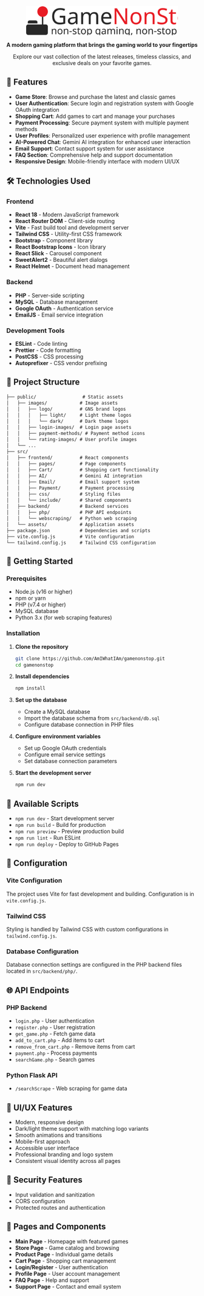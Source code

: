 <div align="center">
  <img src="public/images/logo/light/GNS_Full_Black.svg" alt="GameNonStop Logo" width="400"/>
  
  </br>

  **A modern gaming platform that brings the gaming world to your fingertips**
  
  Explore our vast collection of the latest releases, timeless classics, and exclusive deals on your favorite games.
</div>

## 🌟 Features

- **Game Store**: Browse and purchase the latest and classic games
- **User Authentication**: Secure login and registration system with Google OAuth integration
- **Shopping Cart**: Add games to cart and manage your purchases
- **Payment Processing**: Secure payment system with multiple payment methods
- **User Profiles**: Personalized user experience with profile management
- **AI-Powered Chat**: Gemini AI integration for enhanced user interaction
- **Email Support**: Contact support system for user assistance
- **FAQ Section**: Comprehensive help and support documentation
- **Responsive Design**: Mobile-friendly interface with modern UI/UX

## 🛠️ Technologies Used

### Frontend
- **React 18** - Modern JavaScript framework
- **React Router DOM** - Client-side routing
- **Vite** - Fast build tool and development server
- **Tailwind CSS** - Utility-first CSS framework
- **Bootstrap** - Component library
- **React Bootstrap Icons** - Icon library
- **React Slick** - Carousel component
- **SweetAlert2** - Beautiful alert dialogs
- **React Helmet** - Document head management

### Backend
- **PHP** - Server-side scripting
- **MySQL** - Database management
- **Google OAuth** - Authentication service
- **EmailJS** - Email service integration

### Development Tools
- **ESLint** - Code linting
- **Prettier** - Code formatting
- **PostCSS** - CSS processing
- **Autoprefixer** - CSS vendor prefixing

## 📁 Project Structure

```
├── public/                 # Static assets
│   ├── images/            # Image assets
│   │   ├── logo/          # GNS brand logos
│   │   │   ├── light/     # Light theme logos
│   │   │   └── dark/      # Dark theme logos
│   │   ├── login-images/  # Login page assets
│   │   ├── payment-methods/ # Payment method icons
│   │   └── rating-images/ # User profile images
│   └── ...
├── src/
│   ├── frontend/          # React components
│   │   ├── pages/         # Page components
│   │   ├── Cart/          # Shopping cart functionality
│   │   ├── AI/            # Gemini AI integration
│   │   ├── Email/         # Email support system
│   │   ├── Payment/       # Payment processing
│   │   ├── css/           # Styling files
│   │   └── include/       # Shared components
│   ├── backend/           # Backend services
│   │   ├── php/           # PHP API endpoints
│   │   └── webscraping/   # Python web scraping
│   └── assets/            # Application assets
├── package.json           # Dependencies and scripts
├── vite.config.js         # Vite configuration
└── tailwind.config.js     # Tailwind CSS configuration
```

## 🚀 Getting Started

### Prerequisites
- Node.js (v16 or higher)
- npm or yarn
- PHP (v7.4 or higher)
- MySQL database
- Python 3.x (for web scraping features)

### Installation

1. **Clone the repository**
   ```bash
   git clone https://github.com/AmIWhatIAm/gamenonstop.git
   cd gamenonstop
   ```

2. **Install dependencies**
   ```bash
   npm install
   ```

3. **Set up the database**
   - Create a MySQL database
   - Import the database schema from `src/backend/db.sql`
   - Configure database connection in PHP files

4. **Configure environment variables**
   - Set up Google OAuth credentials
   - Configure email service settings
   - Set database connection parameters

5. **Start the development server**
   ```bash
   npm run dev
   ```

## 📜 Available Scripts

- `npm run dev` - Start development server
- `npm run build` - Build for production
- `npm run preview` - Preview production build
- `npm run lint` - Run ESLint
- `npm run deploy` - Deploy to GitHub Pages

## 🔧 Configuration

### Vite Configuration
The project uses Vite for fast development and building. Configuration is in `vite.config.js`.

### Tailwind CSS
Styling is handled by Tailwind CSS with custom configurations in `tailwind.config.js`.

### Database Configuration
Database connection settings are configured in the PHP backend files located in `src/backend/php/`.

## 🌐 API Endpoints

### PHP Backend
- `login.php` - User authentication
- `register.php` - User registration
- `get_game.php` - Fetch game data
- `add_to_cart.php` - Add items to cart
- `remove_from_cart.php` - Remove items from cart
- `payment.php` - Process payments
- `searchGame.php` - Search games

### Python Flask API
- `/searchScrape` - Web scraping for game data

## 🎨 UI/UX Features

- Modern, responsive design
- Dark/light theme support with matching logo variants
- Smooth animations and transitions
- Mobile-first approach
- Accessible user interface
- Professional branding and logo system
- Consistent visual identity across all pages

## 🔐 Security Features

- Input validation and sanitization
- CORS configuration
- Protected routes and authentication

## 📱 Pages and Components

- **Main Page** - Homepage with featured games
- **Store Page** - Game catalog and browsing
- **Product Page** - Individual game details
- **Cart Page** - Shopping cart management
- **Login/Register** - User authentication
- **Profile Page** - User account management
- **FAQ Page** - Help and support
- **Support Page** - Contact and email system

</div>